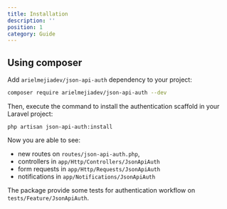 ```yaml
---
title: Installation
description: ''
position: 1
category: Guide
---
```


## Using composer

Add `arielmejiadev/json-api-auth` dependency to your project:

<code-group>
  <code-block label="Composer" active>

  ```bash
  composer require arielmejiadev/json-api-auth --dev
  ```

  </code-block>
</code-group>

Then, execute the command to install the authentication scaffold in your Laravel project:

```php[terminal]
php artisan json-api-auth:install
```

Now you are able to see:

- new routes on `routes/json-api-auth.php`, 
- controllers in `app/Http/Controllers/JsonApiAuth`
- form requests in `app/Http/Requests/JsonApiAuth` 
- notifications in `app/Notifications/JsonApiAuth`

<alert>

The package provide some tests for authentication workflow on `tests/Feature/JsonApiAuth`.

</alert>
